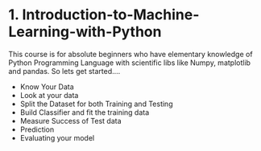 # 1. Introduction-to-Machine-Learning-with-Python
This course is for absolute beginners who have elementary knowledge of Python Programming Language with scientific libs like Numpy, matplotlib and pandas. So lets get started....

* Know Your Data
* Look at your data
* Split the Dataset for both Training and Testing
* Build Classifier and fit the training data
* Measure Success of Test data
* Prediction
* Evaluating your model
